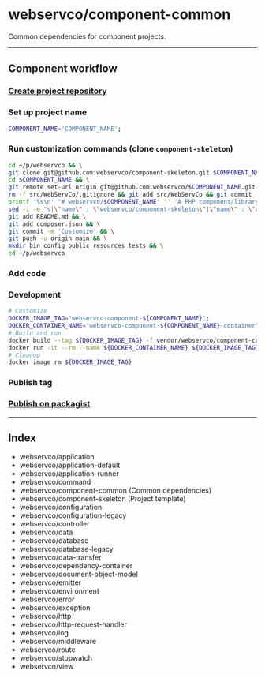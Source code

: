 # webservco/component-common

Common dependencies for component projects.

---

## Component workflow

### [Create project repository](https://github.com/organizations/webservco/repositories/new)

### Set up project name

```sh
COMPONENT_NAME='COMPONENT_NAME';
```

### Run customization commands (clone `component-skeleton`)

```sh
cd ~/p/webservco && \
git clone git@github.com:webservco/component-skeleton.git $COMPONENT_NAME && \
cd $COMPONENT_NAME && \
git remote set-url origin git@github.com:webservco/$COMPONENT_NAME.git && \
rm -f src/WebServCo/.gitignore && git add src/WebServCo && git commit -m 'Init src' && \
printf '%s\n' "# webservco/$COMPONENT_NAME" '' 'A PHP component/library.' '' '---' > README.md && \
sed -i -e "s|\"name\" : \"webservco/component-skeleton\"|\"name\" : \"webservco/$COMPONENT_NAME\"|g" composer.json && \
git add README.md && \
git add composer.json && \
git commit -m 'Customize' && \
git push -u origin main && \
mkdir bin config public resources tests && \
cd ~/p/webservco
```

### Add code

### Development

```sh
# Customize
DOCKER_IMAGE_TAG="webservco-component-${COMPONENT_NAME}";
DOCKER_CONTAINER_NAME="webservco-component-${COMPONENT_NAME}-container";
# Build and run
docker build --tag ${DOCKER_IMAGE_TAG} -f vendor/webservco/component-common/.docker/config/php82-cli-copy/Dockerfile .
docker run -it --rm --name ${DOCKER_CONTAINER_NAME} ${DOCKER_IMAGE_TAG} /bin/bash -c "composer check:phpcs"
# Cleanup
docker image rm ${DOCKER_IMAGE_TAG}
```

### Publish tag

### [Publish on packagist](https://packagist.org/packages/submit)

---

## Index

- webservco/application
- webservco/application-default
- webservco/application-runner
- webservco/command
- webservco/component-common (Common dependencies)
- webservco/component-skeleton (Project template)
- webservco/configuration
- webservco/configuration-legacy
- webservco/controller
- webservco/data
- webservco/database
- webservco/database-legacy
- webservco/data-transfer
- webservco/dependency-container
- webservco/document-object-model
- webservco/emitter
- webservco/environment
- webservco/error
- webservco/exception
- webservco/http
- webservco/http-request-handler
- webservco/log
- webservco/middleware
- webservco/route
- webservco/stopwatch
- webservco/view
